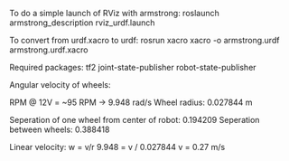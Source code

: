 To do a simple launch of RViz with armstrong:
roslaunch armstrong_description rviz_urdf.launch

To convert from urdf.xacro to urdf:
rosrun xacro xacro -o armstrong.urdf armstrong.urdf.xacro

Required packages:
tf2
joint-state-publisher
robot-state-publisher


Angular velocity of wheels:

RPM @ 12V = ~95 RPM -> 9.948 rad/s 
Wheel radius: 0.027844 m

Seperation of one wheel from center of robot: 0.194209
Seperation between wheels: 0.388418

Linear velocity:
w = v/r
9.948 = v / 0.027844
v = 0.27 m/s
